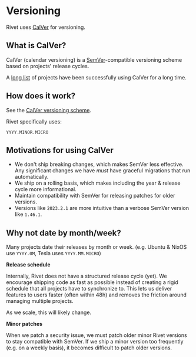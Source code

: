 # Versioning

Rivet uses [CalVer](https://calver.org/) for versioning.

## What is CalVer?

CalVer (calendar versioning) is a [SemVer](https://semver.org/)-compatible versioning scheme based on projects' release cycles.

A [long list](https://calver.org/users.html) of projects have been successfully using CalVer for a long time.

## How does it work?

See the [CalVer versioning scheme](https://calver.org/#scheme).

Rivet specifically uses:

```
YYYY.MINOR.MICRO
```

## Motivations for using CalVer

-   We don't ship breaking changes, which makes SemVer less effective. Any significant changes we have _must_ have graceful migrations that run automatically.
-   We ship on a rolling basis, which makes including the year & release cycle more informational.
-   Maintain compatibility with SemVer for releasing patches for older versions.
-   Versions like `2023.2.1` are more intuitive than a verbose SemVer version like `1.46.1`.

## Why not date by month/week?

Many projects date their releases by month or week. (e.g. Ubuntu & NixOS use `YYYY.0M`, Tesla uses `YYYY.MM.MICRO`)

**Release schedule**

Internally, Rivet does not have a structured release cycle (yet). We encourage shipping code as fast as possible instead of creating a rigid schedule that all projects have to synchronize to. This lets us deliver features to users faster (often within 48h) and removes the friction around managing multiple projects.

As we scale, this will likely change.

**Minor patches**

When we patch a security issue, we must patch older minor Rivet versions to stay compatible with SemVer. If we ship a minor version too frequently (e.g. on a weekly basis), it becomes difficult to patch older versions.
